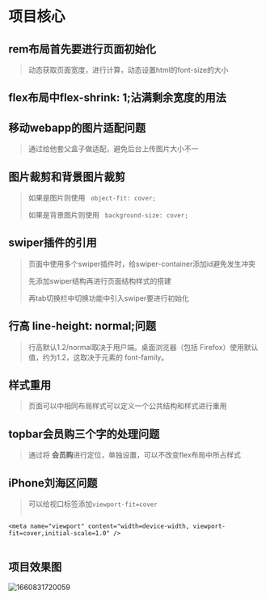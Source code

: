 # 项目核心

## rem布局首先要进行页面初始化

> 动态获取页面宽度，进行计算，动态设置html的font-size的大小

## flex布局中flex-shrink: 1;沾满剩余宽度的用法

## 移动webapp的图片适配问题

> 通过给他套父盒子做适配，避免后台上传图片大小不一

## 图片裁剪和背景图片裁剪

> 如果是图片则使用 ` object-fit: cover;`
> 
> 如果是背景图片则使用 ` background-size: cover;`

## swiper插件的引用

> 页面中使用多个swiper插件时，给swiper-container添加id避免发生冲突
> 
> 先添加swiper结构再进行页面结构样式的搭建
> 
> 再tab切换栏中切换功能中引入swiper要进行初始化

## 行高  line-height: normal;问题

> 行高默认1.2/normal取决于用户端。桌面浏览器（包括 Firefox）使用默认值，约为1.2，这取决于元素的 font-family。

## 样式重用

> 页面可以中相同布局样式可以定义一个公共结构和样式进行重用

## topbar会员购三个字的处理问题

> 通过将 **会员购**进行定位，单独设置，可以不改变flex布局中所占样式

## iPhone刘海区问题

> 可以给视口标签添加`viewport-fit=cover`
> ```html
    <meta name="viewport" content="width=device-width, viewport-fit=cover,initial-scale=1.0" />
> ```

## 项目效果图

![1660831720059](https://user-images.githubusercontent.com/109357565/192484752-f2a4659e-dca3-4c82-92b7-7c2e762531d6.png)
